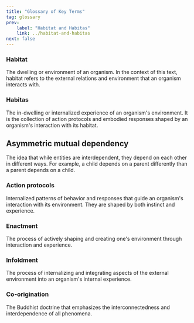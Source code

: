 ```yaml
---
title: "Glossary of Key Terms"
tag: glossary
prev:
    label: "Habitat and Habitas"
    link: ../habitat-and-habitas
next: false
---
```


### Habitat
The dwelling or environment of an organism. In the context of this text, habitat refers to the external relations and environment that an organism interacts with.

### Habitas
The in-dwelling or internalized experience of an organism's environment. It is the collection of action protocols and embodied responses shaped by an organism's interaction with its habitat.

## Asymmetric mutual dependency
The idea that while entities are interdependent, they depend on each other in different ways. For example, a child depends on a parent differently than a parent depends on a child.

### Action protocols
Internalized patterns of behavior and responses that guide an organism's interaction with its environment. They are shaped by both instinct and experience.

### Enactment
The process of actively shaping and creating one's environment through interaction and experience.

### Infoldment
The process of internalizing and integrating aspects of the external environment into an organism's internal experience.

### Co-origination
The Buddhist doctrine that emphasizes the interconnectedness and interdependence of all phenomena.
